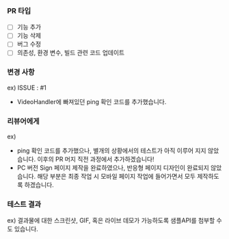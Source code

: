 ### PR 타입
- [ ]  기능 추가
- [ ]  기능 삭제
- [ ]  버그 수정
- [ ]  의존성, 환경 변수, 빌드 관련 코드 업데이트

### 변경 사항
ex)
  ISSUE : #1 
  - VideoHandler에 빠져있던 ping 확인 코드를 추가했습니다.

### 리뷰어에게
ex)
  - ping 확인 코드를 추가했으나, 별개의 상황에서의 테스트가 아직 이루어 지지 않았습니다. 이후의 PR 머지 직전 과정에서 추가하겠습니다!
  - PC 버전 Sign 페이지 제작을 완료하였으나, 반응형 페이지 디자인이 완료되지 않았습니다. 해당 부분은 최종 작업 시 모바일 페이지 작업에 들어가면서 모두 제작하도록 하겠습니다.

### 테스트 결과
ex) 결과물에 대한 스크린샷, GIF, 혹은 라이브 데모가 가능하도록 샘플API를 첨부할 수도 있습니다.
